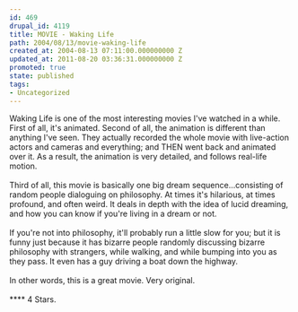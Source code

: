 ```yaml
---
id: 469
drupal_id: 4119
title: MOVIE - Waking Life
path: 2004/08/13/movie-waking-life
created_at: 2004-08-13 07:11:00.000000000 Z
updated_at: 2011-08-20 03:36:31.000000000 Z
promoted: true
state: published
tags:
- Uncategorized
---
```

Waking Life is one of the most interesting movies I've watched in a while. First of all, it's animated. Second of all, the animation is different than anything I've seen. They actually recorded the whole movie with live-action actors and cameras and everything; and THEN went back and animated over it. As a result, the animation is very detailed, and follows real-life motion.
<br />
<br />Third of all, this movie is basically one big dream sequence...consisting of random people dialoguing on philosophy. At times it's hilarious, at times profound, and often weird. It deals in depth with the idea of lucid dreaming, and how you can know if you're living in a dream or not.
<br />
<br />If you're not into philosophy, it'll probably run a little slow for you; but it is funny just because it has bizarre people randomly discussing bizarre philosophy with strangers, while walking, and while bumping into you as they pass. It even has a guy driving a boat down the highway.
<br />
<br />In other words, this is a great movie. Very original.
<br />
<br />**** 4 Stars.
